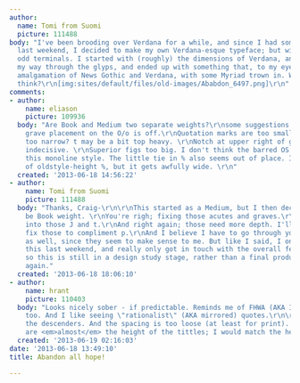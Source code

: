 ```yaml
---
author:
  name: Tomi from Suomi
  picture: 111488
body: "I've been brooding over Verdana for a while, and since I had some free time
  last weekend, I decided to make my own Verdana-esque typeface; but without those
  odd terminals. I started with (roughly) the dimensions of Verdana, and just worked
  my way through the glyps, and ended up with something that, to my eye, is an interesting
  amalgamation of News Gothic and Verdana, with some Myriad trown in. What do you
  think?\r\n[img:sites/default/files/old-images/Ababdon_6497.png]\r\n"
comments:
- author:
    name: eliason
    picture: 109936
  body: "Are Book and Medium two separate weights?\r\nsome suggestions:\r\nAcute and
    grave placement on the O/o is off.\r\nQuotation marks are too small. \r\nIs J
    too narrow? t may be a bit top heavy. \r\nNotch at upper right of g and q looks
    indecisive. \r\nSuperior figs too big. I don't think the barred OS one works in
    this monoline style. The little tie in % also seems out of place. I like the idea
    of oldstyle-height %, but it gets awfully wide. \r\n"
  created: '2013-06-18 14:56:22'
- author:
    name: Tomi from Suomi
    picture: 111488
  body: "Thanks, Craig-\r\n\r\nThis started as a Medium, but I then decided it to
    be Book weight. \r\nYou're righ; fixing those acutes and graves.\r\nAnd I'll look
    into those J and t.\r\nAnd right again; those need more depth. I'll definetily
    fix those to compliment p.\r\nAnd I believe I have to go through your other commets
    as well, since they seem to make sense to me. But like I said, I only strated
    this last weekend, and really only got in touch with the overall feel of the font,
    so this is still in a design study stage, rather than a final product.\r\n\r\nThanks
    again."
  created: '2013-06-18 18:06:10'
- author:
    name: hrant
    picture: 110403
  body: "Looks nicely sober - if predictable. Reminds me of FHWA (AKA Interstate)
    too. And I like seeing \"rationalist\" (AKA mirrored) quotes.\r\n\r\nI would shorten
    the descenders. And the spacing is too loose (at least for print). Also, the caps
    are <em>almost</em> the height of the tittles; I would match the heights.\r\n\r\nhhp\r\n"
  created: '2013-06-19 02:16:03'
date: '2013-06-18 13:49:10'
title: Abandon all hope!

---
```

